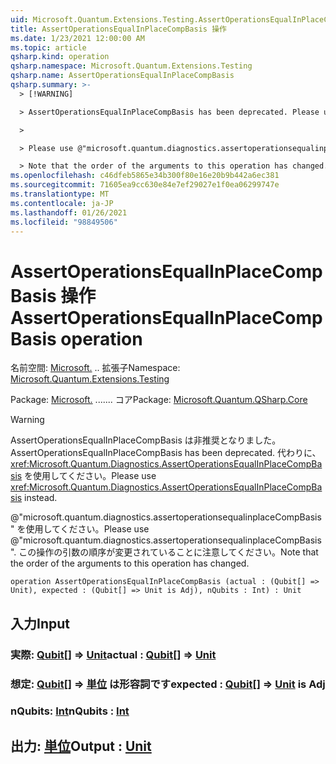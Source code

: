 ```yaml
---
uid: Microsoft.Quantum.Extensions.Testing.AssertOperationsEqualInPlaceCompBasis
title: AssertOperationsEqualInPlaceCompBasis 操作
ms.date: 1/23/2021 12:00:00 AM
ms.topic: article
qsharp.kind: operation
qsharp.namespace: Microsoft.Quantum.Extensions.Testing
qsharp.name: AssertOperationsEqualInPlaceCompBasis
qsharp.summary: >-
  > [!WARNING]

  > AssertOperationsEqualInPlaceCompBasis has been deprecated. Please use <xref:Microsoft.Quantum.Diagnostics.AssertOperationsEqualInPlaceCompBasis> instead.

  >

  > Please use @"microsoft.quantum.diagnostics.assertoperationsequalinplaceCompBasis".

  > Note that the order of the arguments to this operation has changed.
ms.openlocfilehash: c46dfeb5865e34b300f80e16e20b9b442a6ec381
ms.sourcegitcommit: 71605ea9cc630e84e7ef29027e1f0ea06299747e
ms.translationtype: MT
ms.contentlocale: ja-JP
ms.lasthandoff: 01/26/2021
ms.locfileid: "98849506"
---
```

# <a name="assertoperationsequalinplacecompbasis-operation"></a><span data-ttu-id="583e4-102">AssertOperationsEqualInPlaceCompBasis 操作</span><span class="sxs-lookup"><span data-stu-id="583e4-102">AssertOperationsEqualInPlaceCompBasis operation</span></span>

<span data-ttu-id="583e4-103">名前空間: [Microsoft.](xref:Microsoft.Quantum.Extensions.Testing) .. 拡張子</span><span class="sxs-lookup"><span data-stu-id="583e4-103">Namespace: [Microsoft.Quantum.Extensions.Testing](xref:Microsoft.Quantum.Extensions.Testing)</span></span>

<span data-ttu-id="583e4-104">Package: [Microsoft.](https://nuget.org/packages/Microsoft.Quantum.QSharp.Core) ....... コア</span><span class="sxs-lookup"><span data-stu-id="583e4-104">Package: [Microsoft.Quantum.QSharp.Core](https://nuget.org/packages/Microsoft.Quantum.QSharp.Core)</span></span>


> [!WARNING]
> <span data-ttu-id="583e4-105">AssertOperationsEqualInPlaceCompBasis は非推奨となりました。</span><span class="sxs-lookup"><span data-stu-id="583e4-105">AssertOperationsEqualInPlaceCompBasis has been deprecated.</span></span> <span data-ttu-id="583e4-106">代わりに、<xref:Microsoft.Quantum.Diagnostics.AssertOperationsEqualInPlaceCompBasis> を使用してください。</span><span class="sxs-lookup"><span data-stu-id="583e4-106">Please use <xref:Microsoft.Quantum.Diagnostics.AssertOperationsEqualInPlaceCompBasis> instead.</span></span>
>
> <span data-ttu-id="583e4-107">@"microsoft.quantum.diagnostics.assertoperationsequalinplaceCompBasis" を使用してください。</span><span class="sxs-lookup"><span data-stu-id="583e4-107">Please use @"microsoft.quantum.diagnostics.assertoperationsequalinplaceCompBasis".</span></span>
> <span data-ttu-id="583e4-108">この操作の引数の順序が変更されていることに注意してください。</span><span class="sxs-lookup"><span data-stu-id="583e4-108">Note that the order of the arguments to this operation has changed.</span></span>



```qsharp
operation AssertOperationsEqualInPlaceCompBasis (actual : (Qubit[] => Unit), expected : (Qubit[] => Unit is Adj), nQubits : Int) : Unit
```


## <a name="input"></a><span data-ttu-id="583e4-109">入力</span><span class="sxs-lookup"><span data-stu-id="583e4-109">Input</span></span>

### <a name="actual--qubit--unit"></a><span data-ttu-id="583e4-110">実際: [Qubit](xref:microsoft.quantum.lang-ref.qubit)[] => [Unit](xref:microsoft.quantum.lang-ref.unit)</span><span class="sxs-lookup"><span data-stu-id="583e4-110">actual : [Qubit](xref:microsoft.quantum.lang-ref.qubit)[] => [Unit](xref:microsoft.quantum.lang-ref.unit)</span></span> 




### <a name="expected--qubit--unit--is-adj"></a><span data-ttu-id="583e4-111">想定: [Qubit](xref:microsoft.quantum.lang-ref.qubit)[] => [単位](xref:microsoft.quantum.lang-ref.unit)  は形容詞です</span><span class="sxs-lookup"><span data-stu-id="583e4-111">expected : [Qubit](xref:microsoft.quantum.lang-ref.qubit)[] => [Unit](xref:microsoft.quantum.lang-ref.unit)  is Adj</span></span>




### <a name="nqubits--int"></a><span data-ttu-id="583e4-112">nQubits: [Int](xref:microsoft.quantum.lang-ref.int)</span><span class="sxs-lookup"><span data-stu-id="583e4-112">nQubits : [Int](xref:microsoft.quantum.lang-ref.int)</span></span>





## <a name="output--unit"></a><span data-ttu-id="583e4-113">出力: [単位](xref:microsoft.quantum.lang-ref.unit)</span><span class="sxs-lookup"><span data-stu-id="583e4-113">Output : [Unit](xref:microsoft.quantum.lang-ref.unit)</span></span>

